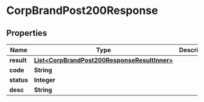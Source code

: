 

# CorpBrandPost200Response


## Properties

| Name | Type | Description | Notes |
|------------ | ------------- | ------------- | -------------|
|**result** | [**List&lt;CorpBrandPost200ResponseResultInner&gt;**](CorpBrandPost200ResponseResultInner.md) |  |  [optional] |
|**code** | **String** |  |  [optional] |
|**status** | **Integer** |  |  [optional] |
|**desc** | **String** |  |  [optional] |




